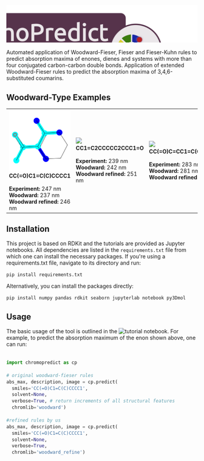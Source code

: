 
![](chromopredict_header.png)

Automated application of Woodward-Fieser, Fieser and Fieser-Kuhn rules to predict absorption maxima of enones, dienes and systems with more than four conjugated carbon-carbon double bonds.
Application of extended Woodward-Fieser rules to predict the absorption maxima of 3,4,6-substituted coumarins.

## Woodward-Type Examples

<table>
  <tr>
    <td align="left">
      <img src="https://github.com/CompPhotoChem/ChromoPredict/blob/main/examples/CC(%3DO)C1%3DC(C)CCCC1.png" width="300px"><br>
      <b>CC(=O)C1=C(C)CCCC1</b><br>
      <br>
      <b>Experiment:</b> 247 nm<br>
      <b>Woodward:</b> 237 nm<br>
      <b>Woodward refined:</b> 246 nm<br>
    </td>
    <td align="left">
      <img src="https://github.com/CompPhotoChem/Woodward_Fieser_Rules/blob/main/examples/CC1%3DC2CCCCC2CCC1%3DO.png" width="300px"><br>
      <b>CC1=C2CCCCC2CCC1=O</b><br>
      <br>
      <b>Experiment:</b> 239 nm<br>
      <b>Woodward:</b> 242 nm<br>
      <b>Woodward refined:</b> 251 nm<br>
    </td>
    <td align="left">
      <img src="https://github.com/CompPhotoChem/Woodward_Fieser_Rules/blob/main/examples/CC(%3DO)C%3DCC1%3DC(C)CCCC1(C)C.png" width="300px"><br>
      <b>CC(=O)C=CC1=C(C)CCCC1(C)C</b><br>
      <br>
      <b>Experiment:</b> 283 nm<br>
      <b>Woodward:</b> 281 nm<br>
      <b>Woodward refined:</b> 281 nm<br>
    </td>
  </tr>
</table>

## Installation

This project is based on RDKit and the tutorials are provided as Jupyter notebooks.
All dependencies are listed in the `requirements.txt` file from which one can install the necessary packages. 
If you're using a requirements.txt file, navigate to its directory and run:

```
pip install requirements.txt
```

Alternatively, you can install the packages directly:

```
pip install numpy pandas rdkit seaborn jupyterlab notebook py3Dmol
```

## Usage

The basic usage of the tool is outlined in the ![tutorial notebook](https://github.com/CompPhotoChem/ChromoPredict/blob/main/examples/01_tutorial_ChromoPredict.ipynb). 
For example, to predict the absorption maximum of the enon shown above, one can run:

```python

import chromopredict as cp

# original woodward-fieser rules
abs_max, description, image = cp.predict(
  smiles='CC(=O)C1=C(C)CCCC1',
  solvent=None,
  verbose=True, # return increments of all structural features
  chromlib='woodward')

#refined rules by us
abs_max, description, image = cp.predict(
  smiles='CC(=O)C1=C(C)CCCC1',
  solvent=None,
  verbose=True,
  chromlib='woodward_refine')

```
